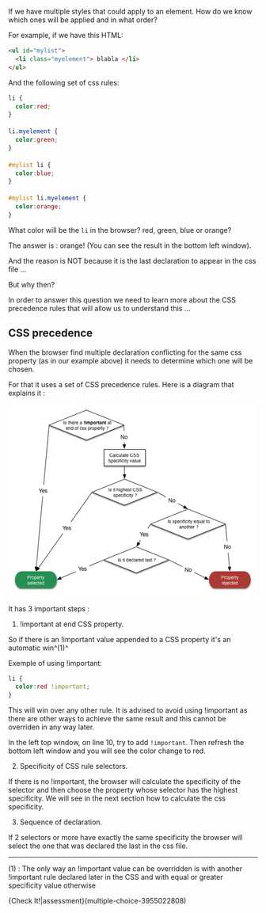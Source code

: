If we have multiple styles that could apply to an element.
How do we know which ones will be applied and in what order?

For example, if we have this HTML:

```html
<ul id="mylist">
  <li class="myelement"> blabla </li>
</ul>
````

And the following set of css rules:

```css
li {
  color:red;
}

li.myelement {
  color:green;
}

#mylist li {
  color:blue; 
}

#mylist li.myelement {
  color:orange;
}
```

What color will be the `li` in the browser?
red, green, blue or orange?

The answer is : orange! (You can see the result in the bottom left window).

And the reason is NOT because it is the last declaration to appear in the css file ...

But why then?

In order to answer this question we need to learn more about the CSS precedence rules that will allow us to understand this ...

## CSS precedence
When the browser find multiple declaration conflicting for the same css property (as in our example above) it needs to determine which one will be chosen.

For that it uses a set of CSS precedence rules. Here is a diagram that explains it :

![](.guides/img/Precedence.png)


It has 3 important steps :

1) !important at end CSS property.

So if there is an !important value appended to a CSS property it's an automatic win^(1)^

Exemple of using !important:

```css
li {
  color:red !important;
}
```

This will win over any other rule. It is advised to avoid using !important as there are other ways to achieve the same result and this cannot be overriden in any way later.

In the left top window, on line 10, try to add `!important`. Then refresh the bottom left window and you will see the color change to red.

2) Specificity of CSS rule selectors.

If there is no !important, the browser will calculate the specificity of the selector and then choose the property whose selector has the highest specificity. We will see in the next section how to calculate the css specificity.

3) Sequence of declaration.

If 2 selectors or more have exactly the same specificity the browser will select the one that was declared the last in the css file.

---

(1) : The only way an !important value can be overridden is with another !important rule declared later in the CSS and with equal or greater specificity value otherwise

{Check It!|assessment}(multiple-choice-3955022808)





